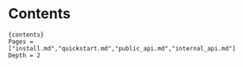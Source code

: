# Contents

	{contents}
	Pages = ["install.md","quickstart.md","public_api.md","internal_api.md"]
	Depth = 2
